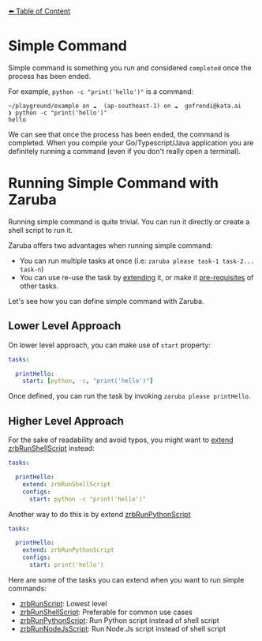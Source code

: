 [⬅️ Table of Content](../../../README.md)

# Simple Command

Simple command is something you run and considered `completed` once the process has been ended.

For example, `python -c "print('hello')"` is a command:

```
~/playground/example on ☁️  (ap-southeast-1) on ☁️  gofrendi@kata.ai
❯ python -c "print('hello')"
hello
```

We can see that once the process has been ended, the command is completed. When you compile your Go/Typescript/Java application you are definitely running a command (even if you don't really open a terminal).

# Running Simple Command with Zaruba

Running simple command is quite trivial. You can run it directly or create a shell script to run it.

Zaruba offers two advantages when running simple command:

* You can run multiple tasks at once (i.e: `zaruba please task-1 task-2... task-n`)
* You can use re-use the task by [extending](./extend-task.md) it, or make it [pre-requisites](./define-task-dependencies.md) of other tasks.

Let's see how you can define simple command with Zaruba.

## Lower Level Approach

On lower level approach, you can make use of `start` property:

```yaml
tasks:

  printHello:
    start: [python, -c, "print('hello')"]
```

Once defined, you can run the task by invoking `zaruba please printHello`.

## Higher Level Approach

For the sake of readability and avoid typos, you might want to [extend](./extend-task.md) [zrbRunShellScript](../../../core-tasks/zrbRunShellScript.md) instead:

```yaml
tasks:

  printHello:
    extend: zrbRunShellScript
    configs:
      start: python -c "print('hello')"
```

Another way to do this is by extend [zrbRunPythonScript](../../../core-tasks/zrbRunPythonScript.md)

```yaml
tasks:

  printHello:
    extend: zrbRunPythonScript
    configs:
      start: print('hello')
```

Here are some of the tasks you can extend when you want to run simple commands:

* [zrbRunScript](../../../core-tasks/zrbRunShellScript.md): Lowest level
* [zrbRunShellScript](../../../core-tasks/zrbRunShellScript.md): Preferable for common use cases
* [zrbRunPythonScript](../../../core-tasks/zrbRunPythonScript.md): Run Python script instead of shell script
* [zrbRunNodeJsScript](../../../core-tasks/zrbRunNodeJsScript.md): Run Node.Js script instead of shell script
